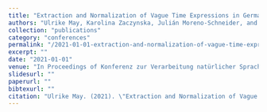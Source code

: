 ```yaml
---
title: "Extraction and Normalization of Vague Time Expressions in German."
authors: "Ulrike May, Karolina Zaczynska, Julián Moreno-Schneider, and Georg Rehm."
collection: "publications"
category: "conferences"
permalink: "/2021-01-01-extraction-and-normalization-of-vague-time-expressions-in-german"
excerpt: ""
date: "2021-01-01"
venue: "In Proceedings of Konferenz zur Verarbeitung natürlicher Sprache (KONVENS 2021), Düsseldorf, Germany, 9 2021. 6-9 September 2021."
slidesurl: ""
paperurl: ""
bibtexurl: ""
citation: "Ulrike May. (2021). \"Extraction and Normalization of Vague Time Expressions in German..\" *In Proceedings of Konferenz zur Verarbeitung natürlicher Sprache (KONVENS 2021), Düsseldorf, Germany, 9 2021. 6-9 September 2021.*."
---
```


